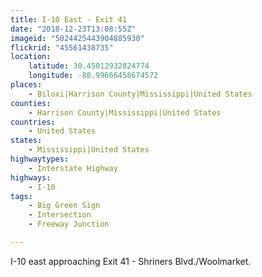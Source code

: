 ```yaml
---
title: I-10 East - Exit 41
date: "2018-12-23T13:08:55Z"
imageid: "5024425443904885930"
flickrid: "45561438735"
location:
    latitude: 30.45012932824774
    longitude: -88.99666458674572
places:
    - Biloxi|Harrison County|Mississippi|United States
counties:
    - Harrison County|Mississippi|United States
countries:
    - United States
states:
    - Mississippi|United States
highwaytypes:
    - Interstate Highway
highways:
    - I-10
tags:
    - Big Green Sign
    - Intersection
    - Freeway Junction

---
```

I-10 east approaching Exit 41 - Shriners Blvd./Woolmarket.